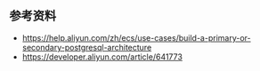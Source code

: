 ## 参考资料

- <https://help.aliyun.com/zh/ecs/use-cases/build-a-primary-or-secondary-postgresql-architecture>
- <https://developer.aliyun.com/article/641773>